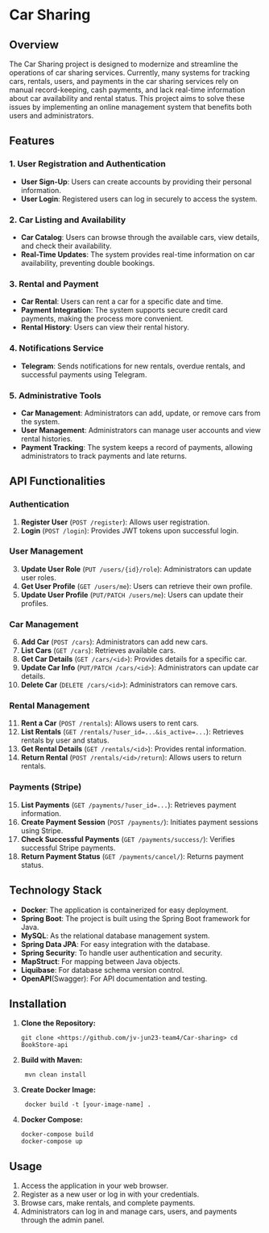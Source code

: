 # Car Sharing

## Overview

The Car Sharing project is designed to modernize and streamline the operations of car sharing services. Currently, many systems for tracking cars, rentals, users, and payments in the car sharing services rely on manual record-keeping, cash payments, and lack real-time information about car availability and rental status. This project aims to solve these issues by implementing an online management system that benefits both users and administrators.

## Features

### 1. User Registration and Authentication

- **User Sign-Up**: Users can create accounts by providing their personal information.
- **User Login**: Registered users can log in securely to access the system.

### 2. Car Listing and Availability

- **Car Catalog**: Users can browse through the available cars, view details, and check their availability.
- **Real-Time Updates**: The system provides real-time information on car availability, preventing double bookings.

### 3. Rental and Payment

- **Car Rental**: Users can rent a car for a specific date and time.
- **Payment Integration**: The system supports secure credit card payments, making the process more convenient.
- **Rental History**: Users can view their rental history.

### 4. Notifications Service
- **Telegram**: Sends notifications for new rentals, overdue rentals, and successful payments using Telegram.

### 5. Administrative Tools

- **Car Management**: Administrators can add, update, or remove cars from the system.
- **User Management**: Administrators can manage user accounts and view rental histories.
- **Payment Tracking**: The system keeps a record of payments, allowing administrators to track payments and late returns.

## API Functionalities

### Authentication

1. **Register User** (`POST /register`): Allows user registration.
2. **Login** (`POST /login`): Provides JWT tokens upon successful login.

### User Management

3. **Update User Role** (`PUT /users/{id}/role`): Administrators can update user roles.
4. **Get User Profile** (`GET /users/me`): Users can retrieve their own profile.
5. **Update User Profile** (`PUT/PATCH /users/me`): Users can update their profiles.

### Car Management

6. **Add Car** (`POST /cars`): Administrators can add new cars.
7. **List Cars** (`GET /cars`): Retrieves available cars.
8. **Get Car Details** (`GET /cars/<id>`): Provides details for a specific car.
9. **Update Car Info** (`PUT/PATCH /cars/<id>`): Administrators can update car details.
10. **Delete Car** (`DELETE /cars/<id>`): Administrators can remove cars.

### Rental Management

11. **Rent a Car** (`POST /rentals`): Allows users to rent cars.
12. **List Rentals** (`GET /rentals/?user_id=...&is_active=...`): Retrieves rentals by user and status.
13. **Get Rental Details** (`GET /rentals/<id>`): Provides rental information.
14. **Return Rental** (`POST /rentals/<id>/return`): Allows users to return rentals.

### Payments (Stripe)

15. **List Payments** (`GET /payments/?user_id=...`): Retrieves payment information.
16. **Create Payment Session** (`POST /payments/`): Initiates payment sessions using Stripe.
17. **Check Successful Payments** (`GET /payments/success/`): Verifies successful Stripe payments.
18. **Return Payment Status** (`GET /payments/cancel/`): Returns payment status.

## Technology Stack

- **Docker**: The application is containerized for easy deployment.
- **Spring Boot**: The project is built using the Spring Boot framework for Java.
- **MySQL**: As the relational database management system.
- **Spring Data JPA**: For easy integration with the database.
- **Spring Security**: To handle user authentication and security.
- **MapStruct**: For mapping between Java objects.
- **Liquibase**: For database schema version control.
- **OpenAPI**(Swagger): For API documentation and testing.

## Installation

1. **Clone the Repository:**

   ```shell
   git clone <https://github.com/jv-jun23-team4/Car-sharing> cd BookStore-api

2. **Build with Maven:**

   ```shell
    mvn clean install

3. **Create Docker Image:**

   ```shell 
    docker build -t [your-image-name] .

4. **Docker Compose:**

   ```shell
   docker-compose build 
   docker-compose up

## Usage

1. Access the application in your web browser.
2. Register as a new user or log in with your credentials.
3. Browse cars, make rentals, and complete payments.
4. Administrators can log in and manage cars, users, and payments through the admin panel.
